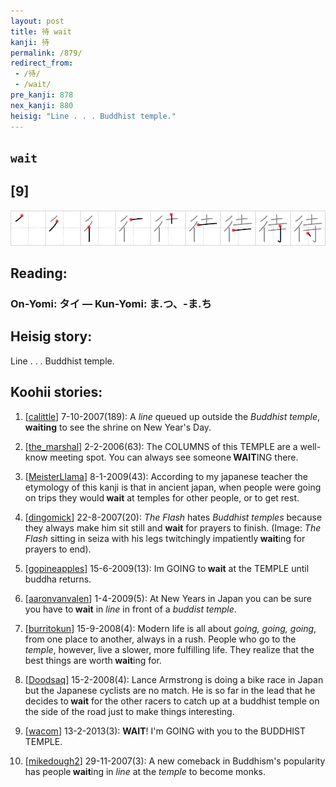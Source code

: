 ```yaml
---
layout: post
title: 待 wait
kanji: 待
permalink: /879/
redirect_from:
 - /待/
 - /wait/
pre_kanji: 878
nex_kanji: 880
heisig: "Line . . . Buddhist temple."
---
```


## `wait`

## [9]

<div class="stroke"><img src="../images/E5BE85.png" /></div>

## Reading:

### On-Yomi: タイ &mdash; Kun-Yomi: ま.つ、-ま.ち

## Heisig story:

Line . . . Buddhist temple.

## Koohii stories:

1) [<a href="http://kanji.koohii.com/profile/calittle">calittle</a>] 7-10-2007(189): A <em>line</em> queued up outside the <em>Buddhist temple</em>, <strong>waiting</strong> to see the shrine on New Year&#039;s Day.

2) [<a href="http://kanji.koohii.com/profile/the_marshal">the_marshal</a>] 2-2-2006(63): The COLUMNS of this TEMPLE are a well-know meeting spot. You can always see someone<strong> WAIT</strong>ING there.

3) [<a href="http://kanji.koohii.com/profile/MeisterLlama">MeisterLlama</a>] 8-1-2009(43): According to my japanese teacher the etymology of this kanji is that in ancient japan, when people were going on trips they would<strong> wait</strong> at temples for other people, or to get rest.

4) [<a href="http://kanji.koohii.com/profile/dingomick">dingomick</a>] 22-8-2007(20): <em>The Flash</em> hates <em>Buddhist temples</em> because they always make him sit still and <strong>wait</strong> for prayers to finish. (Image: <em>The Flash</em> sitting in seiza with his legs twitchingly impatiently<strong> wait</strong>ing for prayers to end).

5) [<a href="http://kanji.koohii.com/profile/gopineapples">gopineapples</a>] 15-6-2009(13): Im GOING to<strong> wait</strong> at the TEMPLE until buddha returns.

6) [<a href="http://kanji.koohii.com/profile/aaronvanvalen">aaronvanvalen</a>] 1-4-2009(5): At New Years in Japan you can be sure you have to<strong> wait</strong> in <em>line</em> in front of a <em>buddist temple</em>.

7) [<a href="http://kanji.koohii.com/profile/burritokun">burritokun</a>] 15-9-2008(4): Modern life is all about <em>going, going, going</em>, from one place to another, always in a rush. People who go to the <em>temple</em>, however, live a slower, more fulfilling life. They realize that the best things are worth<strong> wait</strong>ing for.

8) [<a href="http://kanji.koohii.com/profile/Doodsaq">Doodsaq</a>] 15-2-2008(4): Lance Armstrong is doing a bike race in Japan but the Japanese cyclists are no match. He is so far in the lead that he decides to<strong> wait</strong> for the other racers to catch up at a buddhist temple on the side of the road just to make things interesting.

9) [<a href="http://kanji.koohii.com/profile/wacom">wacom</a>] 13-2-2013(3): <strong>WAIT</strong>! I&#039;m GOING with you to the BUDDHIST TEMPLE.

10) [<a href="http://kanji.koohii.com/profile/mikedough2">mikedough2</a>] 29-11-2007(3): A new comeback in Buddhism&#039;s popularity has people<strong> wait</strong>ing in <em>line</em> at the <em>temple</em> to become monks.
